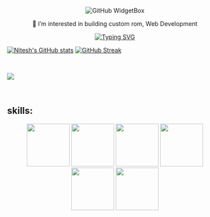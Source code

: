 <div align="center">
  
![GitHub WidgetBox](https://github-widgetbox.vercel.app/api/profile?username=nitesh-habilelabs&data=followers,repositories,stars,commits)

  
 👀 I’m interested in building custom rom, Web Development
  <br/>

[![Typing SVG](https://readme-typing-svg.herokuapp.com/?lines=I+am+currently+learning+react)](https://git.io/typing-svg)

  
</div>


[![Nitesh's GitHub stats](https://github-readme-stats.vercel.app/api?username=nitesh-habilelabs)](https://github.com/anuraghazra/github-readme-stats&count_private=true&show_icons=true)  [![GitHub Streak](https://github-readme-streak-stats.herokuapp.com/?user=nitesh-habilelabs)](https://git.io/streak-stats)

<br/>

![](./profile-3d-contrib/profile-green-animate.svg)

<br/>

## skills:
<p align="center">
  <img src="https://media3.giphy.com/media/ln7z2eWriiQAllfVcn/200w.webp" width="100">
  <img src="https://media.giphy.com/media/XEDIHHp3i8bVoEdxd7/giphy.gif" width="100">
  <img src="https://i.giphy.com/media/eNAsjO55tPbgaor7ma/200w.webp" width="100">
<!--   <img src="https://i.giphy.com/media/VgGthkhUvGgOit7Y9i/200.webp" width="100"> -->
  <img src="https://media3.giphy.com/media/kdFc8fubgS31b8DsVu/giphy.webp" width="100">
  <img src="https://i.giphy.com/media/KzJkzjggfGN5Py6nkT/200.webp" width="100">
  <img src="https://i.giphy.com/media/IdyAQJVN2kVPNUrojM/200.webp" width="100">
</p>


<br/>
